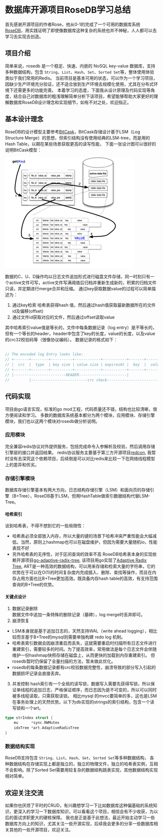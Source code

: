 # 数据库开源项目RoseDB学习总结

首先感谢开源项目的作者Rose，他从0-1的完成了一个可用的数据库系统[RoseDB](https://github.com/flower-corp/rosedb)，用实践证明了即使像数据库这种复杂的系统也并不神秘，人人都可以去学习去实现去创造。

## 项目介绍
简单来说，rosedb 是一个稳定、快速、内嵌的 NoSQL key-value 数据库，支持多种数据结构，包含 `String`、`List`、`Hash`、`Set`、`Sorted Set`等，整体使用体验类似于我们常用的Redis。
当前项目是基本可用的状态，可以作为一个学习项目，因缺少生产环境充分验证，还不适合放到生产环境去规模化使用，尤其在分布式环境下还需更多的功能完善。
本着学习的态度，下面我从设计原理及代码实现等角度，结合自己对数据库的粗浅理解简单分析下该项目，希望能够帮助大家更好的理解数据库RoseDB设计理念和实现细节，如有不对之处，欢迎指正。

## 基本设计理念
RoseDB的设计模型主要参考[BitCask](https://riak.com/assets/bitcask-intro.pdf)，BitCask存储设计基于LSM（Log Structure Merge）的思想，但索引结构没有使用经典的LSM-tree，而是用的Hash Table，以期在某些场景获取更高的读写性能，
下面一张设计图可以很好的说明BitCask模型：

![设计模型.png](bitcask.png)

数据的C、U、D操作均以日志文件追加形式进行磁盘文件存储，同一时刻只有一个active文件可写，active文件写满阈值后归档并重新生成新的，积累的归档文件只读，并定期进行merge合并和压缩。
通过key获取数据value的过程可以简单描述为：
1. 通过key检索 哈希表获得hash 值，然后通过hash值获取最新数据所在的文件id及偏移(offset)
2. 通过文件id获取对应的文件，然后通过offset读取value

其中哈希索引value值是等长的，文件中每条数据记录（log entry）是不等长的，但有一个等长的header，header中包含了key的长度，value的长度，以及value的crc32校验码等（很像协议编码）。
数据记录的格式如下：
```go

// The encoded log Entry looks like:
// +-------+--------+----------+------------+-----------+-------+---------+
// |  crc  |  type  | key size | value size | expiresAt |  key  |  value  |
// +-------+--------+----------+------------+-----------+-------+---------+
// |------------------------HEADER----------------------|
//         |--------------------------crc check---------------------------|
```

## 代码实现
项目由go语言实现，标准的go mod工程，代码质量还不错，结构也比较清晰，很方便阅读和学习。
多数的数据库系统基本都分为两个模块，应用模块、存储引擎模块，我们也以这两个模块对rosedb做分析说明。

### 应用模块
完全兼容redis协议对外提供服务，包括完成命令入参解析及校验，然后调用存储引擎层的接口并返回结果。
redis协议服务主要基于第三方开源项目[redcon](github.com/tidwall/redcon), 我暂时没有去深究这个依赖项目，后续倒是可以对比redis来比较一下在网络线程模型上的差异和优劣。

### 存储引擎模块
数据库存储引擎基本有两大方向，日志结构存储引擎（LSM）和面向页的存储引擎（B+Tree），RoseDB基于LSM，但用HashTable做索引数据结构代替LSM-Tree。
#### 哈希索引
谈到哈希表，不得不想到它的一些局限性：
- 哈希表必须全部放入内存，所以大量的键的场景下哈希冲突严重性能会大幅减低。当然，原则上hashmap也可以在磁盘维护，但因为需要大量随机io，性能表现不好
- 另外哈希表的无序性，对于区间查询的效率不高
  RoseDB哈希表本身的实现依赖开源项目[go-adaptive-radix-tree](github.com/plar/go-adaptive-radix-tree), 该项目用go实现了[Adaptive Radix Tree](https://db.in.tum.de/~leis/papers/ART.pdf),
  ART是一种高效的数据结构，可以用来存储和检索大量的字符串，它的优势在于可以在O(1)的时间复杂度内完成插入、删除、查找等操作，而且在内存占用方面也比B+Tree更加高效。既具备内存hash table的高效，有支持范围查询的B+Tree的优势。
#### 关键点设计
1. 数据记录删除    
   数据文件中追加一条特殊的删除记录（墓碑），log merge时丢弃即可。
2. 崩溃恢复
- LSM本身就是基于追加日志的，天然支持WAL（write ahead logging），相比较而言基于B+Tree的mysql则需要单独构建 redo log 机制。
- 哈希表索引数据会因崩溃重启而丢失，这就需要重启时扫描所有日志文件进行重建索引，需要较多的时间。为了提高效率，常用做法是每个日志文件会伴随维护一份hashmap快照存储在磁盘上，从而更快的加载到内存重建索引。 但rosedb暂时仍保留了全量扫描的方法，暂未做此优化。
- rosedb的每条数据记录都有crc校验数据完整性，崩溃导致的部分写入引起的数据损坏记录会直接丢弃。
3. 并发控制
   hash索引有一个全局的读写锁，数据写入需要先获得写锁，所以保证单线程的追加日志，严格保证顺序，而日志因为是不可变的，所以可以同时被多线程读取，只需获取读锁。
   相比mysql 的mvcc要简单的多，这也是LSM在事务处理上的天然优势。以下为db实现的strings的索引结构，包含一个读写锁和一个art。
```go
type strIndex struct {
	mu      *sync.RWMutex
	idxTree *art.AdaptiveRadixTree
}
```
### 数据结构实现
RoseDB支持包含 `String`、`List`、`Hash`、`Set`、`Sorted Set`等多种数据结构，
各种数据结构在存储实现上都是独立的，独立的物理文件，独立的哈希表实例，互相不会影响。除了Sorted Set需要用较复杂的数据结构跳表实现，其他数据结构实现相对简单。

## 欢迎关注交流
如果你也厌烦了平时的CRUD，有兴趣想学习一下比如数据库这种偏基础的系统知识，更深入的学习一下数据库知识，可以看看这个项目，相信会有不少收获，为以后的面试求职更大的硬核保障。
我也是正是基于此想法，最近开始主动学习一些数据库方向上的知识，尤其关注一些开源实现，后续我会更多的分享一些数据库相关其他的一些开源项目，欢迎关注。


   